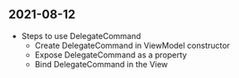 ﻿## 2021-08-12
- Steps to use DelegateCommand
	- Create DelegateCommand in ViewModel constructor
	- Expose DelegateCommand as a property
	- Bind DelegateCommand in the View